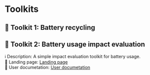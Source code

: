 # Toolkits

## :hammer: Toolkit 1: Battery recycling

## :hammer: Toolkit 2: Battery usage impact evaluation
:information_source: Description: A simple impact evaluation toolkit for battery usage.   
:link: Landing page: [Landing page](https://baidu.com)  
:blue_book: User documetation:   [User documetation](https://baidu.com)
